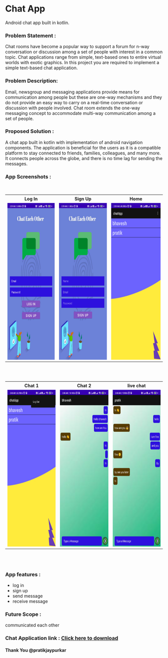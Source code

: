 # Chat App
Android chat app built in kotlin. 


### Problem Statement : 
Chat rooms have become a popular way to support a forum for n-way conversation or discussion among a set of people with interest in a common topic. Chat applications range from simple, text-based ones to entire virtual worlds with exotic graphics. In this project you are required to implement a simple text-based chat application.


### Problem Description:
Email, newsgroup and messaging applications provide means for communication among people but these are one-way mechanisms and they do not provide an easy way to carry on a real-time conversation or discussion with people involved. Chat room extends the one-way messaging concept to accommodate multi-way communication among a set of people.


### Proposed Solution : 
A chat app built in kotlin with implementation of android navigation components. The application is beneficial for the users as it is a compatible platform to stay connected to friends, families, colleagues, and many more. It connects people across the globe, and there is no time lag for sending the messages. 

 ### App Screenshots : 
 <br>
 
 <table align="center">
  <tr>
    <th>Log In</th>
    <th>Sign Up</th>
    <th>Home</th>
  </tr>
  <tr>
    <td><img src="https://github.com/pratikjaypurkar/chatapp/blob/main/src_app/1.jpg" style="width:250px;height:500px;"></td>
    <td><img src="https://github.com/pratikjaypurkar/chatapp/blob/main/src_app/2.jpg" style="width:250px;height:500px;"></td>
    <td><img src="https://github.com/pratikjaypurkar/chatapp/blob/main/src_app/3.jpg" style="width:250px;height:500px;"></td>
  </tr>
   
</table><br><br>

 <table align="center">
  <tr>
    <th>Chat 1</th>
    <th>Chat 2</th>
    <th>live chat</th>
  </tr>
  <tr>
    <td><img src="https://github.com/pratikjaypurkar/chatapp/blob/main/src_app/4.jpg" style="width:250px;height:500px;"></td>
    <td><img src="https://github.com/pratikjaypurkar/chatapp/blob/main/src_app/5.jpg" style="width:250px;height:500px;"></td>
    <td><img src="https://github.com/pratikjaypurkar/chatapp/blob/main/src_app/6.jpg" style="width:250px;height:500px;"></td>
  </tr>
   
</table><br><br>


 ### App features : 
* log in
* sign up
* send message
* receive message

 
 
### Future Scope :
communicated each other

### Chat Application link : <a href="https://drive.google.com/file/d/1555gPzuwYQe5rbn_zNgmzrGvfXCUGlxT/view?usp=sharing">**Click here to download**</a>

#### Thank You @pratikjaypurkar
